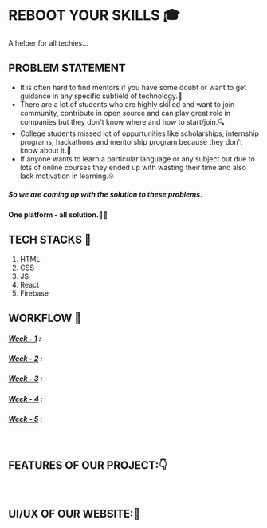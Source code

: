 # REBOOT YOUR SKILLS 🎓
  A helper for all techies...

## PROBLEM STATEMENT
- It is often hard to find mentors if you have some doubt or want to get guidance in any specific subfield of technology.🤔
- There are a lot of students who are highly skilled and want to join community, contribute in open source and can play great role in companies but they don't know where and how to start/join.🔍
- College students missed lot of oppurtunities like scholarships, internship programs, hackathons and mentorship program because they don't know about it.📰
- If anyone wants to learn a particular language or any subject but due to lots of online courses they ended up with wasting their time and also lack motivation in learning.⏲

##### So we are coming up with the solution to these problems. 
#### One platform - all solution.👨‍💻

## TECH STACKS 🛒
1. HTML
2. CSS
3. JS
4. React
5. Firebase

## WORKFLOW 📃
##### [Week - 1](#) : 
##### [Week - 2](#) : 
##### [Week - 3](#) : 
##### [Week - 4](#) : 
##### [Week - 5](#) : 
<br>

## FEATURES OF OUR PROJECT:👇

<br>

## UI/UX OF OUR WEBSITE:🎨
